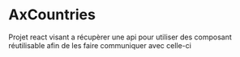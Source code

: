 # AxCountries
Projet react visant a récupèrer une api pour utiliser des composant réutilisable afin de les faire communiquer avec celle-ci
